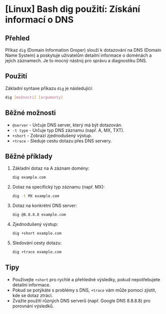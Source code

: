 # [Linux] Bash dig použití: Získání informací o DNS

## Přehled
Příkaz `dig` (Domain Information Groper) slouží k dotazování na DNS (Domain Name System) a poskytuje uživatelům detailní informace o doménách a jejich záznamech. Je to mocný nástroj pro správu a diagnostiku DNS.

## Použití
Základní syntaxe příkazu `dig` je následující:

```bash
dig [možnosti] [argumenty]
```

## Běžné možnosti
- `@server` - Určuje DNS server, který má být dotazován.
- `-t type` - Určuje typ DNS záznamu (např. A, MX, TXT).
- `+short` - Zobrazí zjednodušený výstup.
- `+trace` - Sleduje cestu dotazu přes DNS servery.

## Běžné příklady
1. Základní dotaz na A záznam domény:
   ```bash
   dig example.com
   ```

2. Dotaz na specifický typ záznamu (např. MX):
   ```bash
   dig -t MX example.com
   ```

3. Dotaz na konkrétní DNS server:
   ```bash
   dig @8.8.8.8 example.com
   ```

4. Zjednodušený výstup:
   ```bash
   dig +short example.com
   ```

5. Sledování cesty dotazu:
   ```bash
   dig +trace example.com
   ```

## Tipy
- Používejte `+short` pro rychlé a přehledné výsledky, pokud nepotřebujete detailní informace.
- Pokud se potýkáte s problémy s DNS, `+trace` vám může pomoci zjistit, kde se dotaz ztrácí.
- Zvažte použití různých DNS serverů (např. Google DNS 8.8.8.8) pro porovnání výsledků.